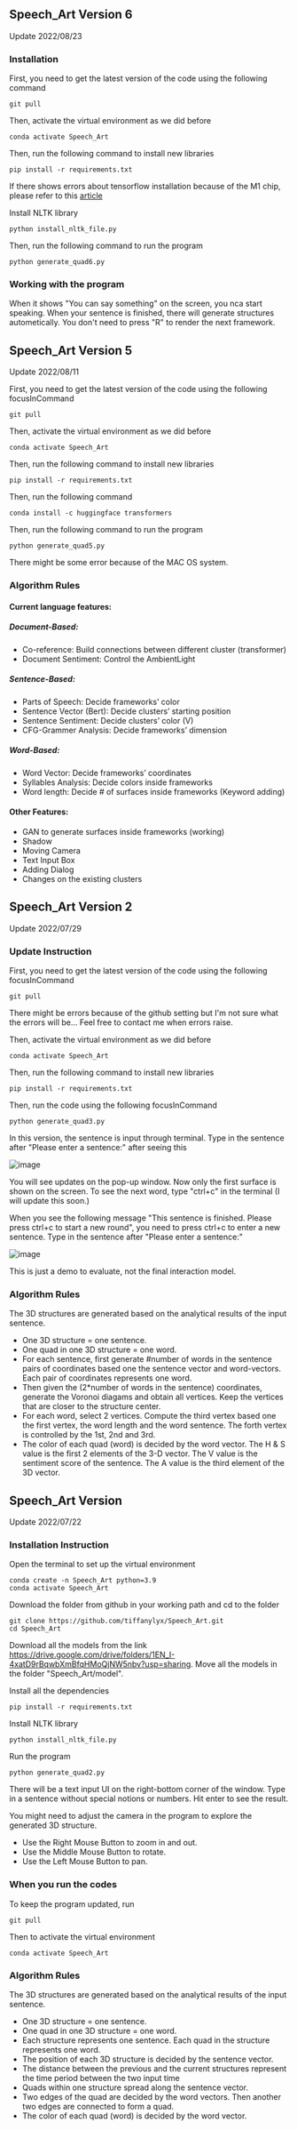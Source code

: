 ## Speech_Art Version 6
Update 2022/08/23

### Installation

First, you need to get the latest version of the code using the following command
```
git pull
```
Then, activate the virtual environment as we did before
```
conda activate Speech_Art
```
Then, run the following command to install new libraries
```
pip install -r requirements.txt
```
If there shows errors about tensorflow installation because of the M1 chip, please refer to this [article](https://caffeinedev.medium.com/how-to-install-tensorflow-on-m1-mac-8e9b91d93706)

Install NLTK library
```
python install_nltk_file.py
```
Then, run the following command to run the program
```
python generate_quad6.py
```
### Working with the program

When it shows "You can say something" on the screen, you nca start speaking. When your sentence is finished, there will generate structures autometically. You don't need to press "R" to render the next framework.


## Speech_Art Version 5
Update 2022/08/11

First, you need to get the latest version of the code using the following focusInCommand
```
git pull
```
Then, activate the virtual environment as we did before
```
conda activate Speech_Art
```
Then, run the following command to install new libraries
```
pip install -r requirements.txt
```
Then, run the following command
```
conda install -c huggingface transformers
```
Then, run the following command to run the program
```
python generate_quad5.py
```
There might be some error because of the MAC OS system.

### Algorithm Rules
#### Current language features:
##### Document-Based:
- Co-reference: Build connections between different cluster (transformer)
- Document Sentiment: Control the AmbientLight
##### Sentence-Based:
- Parts of Speech: Decide frameworks’ color
- Sentence Vector (Bert): Decide clusters’ starting position
- Sentence Sentiment: Decide clusters’ color (V)
- CFG-Grammer Analysis: Decide frameworks’ dimension
##### Word-Based:
- Word Vector: Decide frameworks’ coordinates
- Syllables Analysis: Decide colors inside frameworks
- Word length: Decide # of surfaces inside frameworks
(Keyword adding)

#### Other Features:
- GAN to generate surfaces inside frameworks (working)
- Shadow
- Moving Camera
- Text Input Box
- Adding Dialog
- Changes on the existing clusters


## Speech_Art Version 2
Update 2022/07/29

### Update Instruction

First, you need to get the latest version of the code using the following focusInCommand
```
git pull
```
There might be errors because of the github setting but I'm not sure what the errors will be... Feel free to contact me when errors raise.

Then, activate the virtual environment as we did before
```
conda activate Speech_Art
```

Then, run the following command to install new libraries
```
pip install -r requirements.txt
```

Then, run the code using the following focusInCommand
```
python generate_quad3.py
```

In this version, the sentence is input through terminal. Type in the sentence after "Please enter a sentence:" after seeing this

![image](imgs/img2.png)

You will see updates on the pop-up window. Now only the first surface is shown on the screen. To see the next word, type "ctrl+c" in the terminal (I will update this soon.)

When you see the following message "This sentence is finished. Please press ctrl+c to start a new round", you need to press ctrl+c to enter a new sentence. Type in the sentence after "Please enter a sentence:"

![image](imgs/img3.png)

This is just a demo to evaluate, not the final interaction model.

### Algorithm Rules
The 3D structures are generated based on the analytical results of the input sentence.
- One 3D structure = one sentence.
- One quad in one 3D structure = one word.
- For each sentence, first generate #number of words in the sentence pairs of coordinates based one the sentence vector and word-vectors. Each pair of coordinates represents one word.
- Then given the (2*number of words in the sentence) coordinates, generate the Voronoi diagams and obtain all vertices. Keep the vertices that are closer to the structure center.
- For each word, select 2 vertices. Compute the third vertex based one the first vertex, the word length and the word sentence. The forth vertex is controlled by the 1st, 2nd and 3rd.
- The color of each quad (word) is decided by the word vector. The H & S value is the first 2 elements of the 3-D vector. The V value is the sentiment score of the sentence. The A value is the third element of the 3D vector.




## Speech_Art Version
Update 2022/07/22

### Installation Instruction

Open the terminal to set up the virtual environment
```
conda create -n Speech_Art python=3.9
conda activate Speech_Art
```
Download the folder from github in your working path and cd to the folder
```
git clone https://github.com/tiffanylyx/Speech_Art.git
cd Speech_Art
```
Download all the models from the link https://drive.google.com/drive/folders/1EN_I-4xatD9rBqwbXmBfqHMoQjNW5nbv?usp=sharing.
Move all the models in the folder "Speech_Art/model".

Install all the dependencies
```
pip install -r requirements.txt
```
Install NLTK library
```
python install_nltk_file.py
```
Run the program
```
python generate_quad2.py
```
There will be a text input UI on the right-bottom corner of the window. Type in a sentence without special notions or numbers. Hit enter to see the result.


You might need to adjust the camera in the program to explore the generated 3D structure.

- Use the Right Mouse Button to zoom in and out.
- Use the Middle Mouse Button to rotate.
- Use the Left Mouse Button to pan.

### When you run the codes
To keep the program updated, run
```
git pull
```
Then to activate the virtual environment
```
conda activate Speech_Art
```


### Algorithm Rules
The 3D structures are generated based on the analytical results of the input sentence.
- One 3D structure = one sentence.
- One quad in one 3D structure = one word.
- Each structure represents one sentence. Each quad in the structure represents one word.
- The position of each 3D structure is decided by the sentence vector.
- The distance between the previous and the current structures represent the time period between the two input time
- Quads within one structure spread along the sentence vector.
- Two edges of the quad are decided by the word vectors. Then another two edges are connected to form a quad.
- The color of each quad (word) is decided by the word vector.
